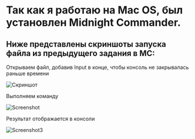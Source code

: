 # Так как я работаю на Mac OS, был установлен Midnight Commander.

## Ниже представлены скриншоты запуска файла из предыдущего задания в MC:

  
Открываем файл, добавив Input в конце, чтобы консоль не закрывалась раньше времени

![Скриншот](https://i.ibb.co/S0MQmMs/2023-11-14-11-06-55.png)

Выполняем команду

![Screenshot](https://i.ibb.co/ZTsFPKg/2023-11-14-11-13-36.png)

Результат отображается в консоли

![Screenshot3](https://i.ibb.co/5FtdwCK/2023-11-14-11-13-50.png)




